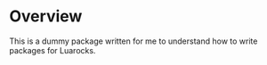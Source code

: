 # Overview

This is a dummy package written for me to understand how to write packages for
Luarocks.
